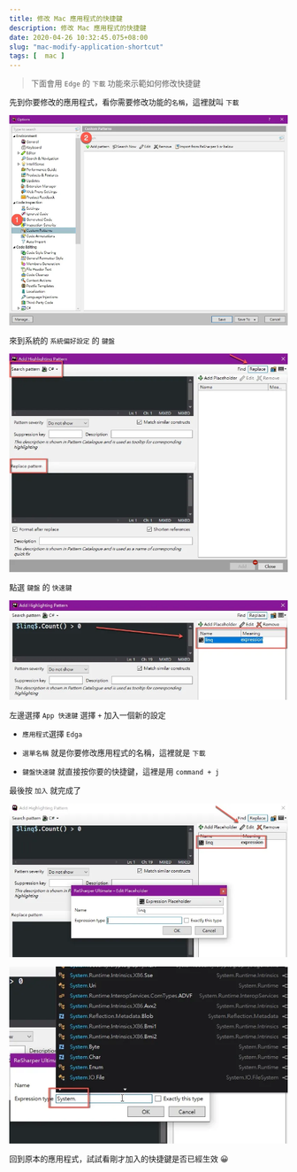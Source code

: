 ```yaml
---
title: 修改 Mac 應用程式的快捷鍵
description: 修改 Mac 應用程式的快捷鍵
date: 2020-04-26 10:32:45.075+08:00
slug: "mac-modify-application-shortcut"
tags: [  mac ]
---
```


> 下面會用 `Edge` 的 `下載` 功能來示範如何修改快捷鍵

先到你要修改的應用程式，看你需要修改功能的`名稱`，這裡就叫 `下載`

![](./01.webp)

來到系統的 `系統偏好設定` 的 `鍵盤`

![](./02.webp)

點選 `鍵盤` 的 `快速鍵`

![](./03.webp)

左邊選擇 `App 快速鍵` 選擇 `+` 加入一個新的設定

-   `應用程式`選擇 `Edga`
    
-   `選單名稱` 就是你要修改應用程式的名稱，這裡就是 `下載`
    
-   `鍵盤快速鍵` 就直接按你要的快捷鍵，這裡是用 `command + j`
    

最後按 `加入` 就完成了

![](./04.webp)

![](./05.webp)

回到原本的應用程式，試試看剛才加入的快捷鍵是否已經生效 😀